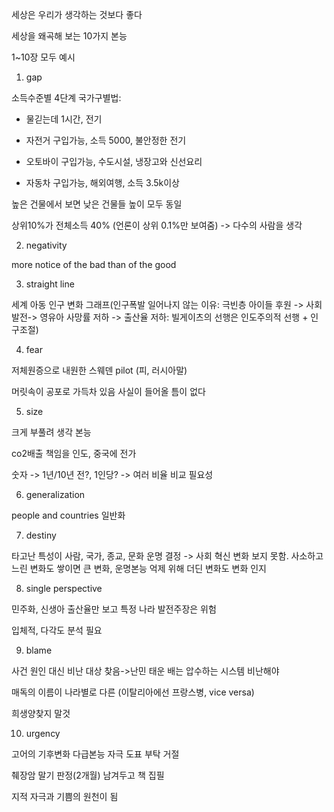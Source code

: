 
세상은 우리가 생각하는 것보다 좋다

세상을 왜곡해 보는 10가지 본능

1~10장 모두 예시

1. gap

소득수준별 4단계 국가구별법: 

- 물긷는데 1시간, 전기 

- 자전거 구입가능, 소득 5000, 불안정한 전기

- 오토바이 구입가능, 수도시설, 냉장고와 신선요리

- 자동차 구입가능, 해외여행, 소득 3.5k이상

  

높은 건물에서 보면 낮은 건물들 높이 모두 동일

상위10%가 전체소득 40% (언론이 상위 0.1%만 보여줌) -> 다수의 사람을 생각

  

2. negativity

more notice of the bad than of the good

  

3. straight line

세계 아동 인구 변화 그래프(인구폭발 일어나지 않는 이유: 극빈층 아이들 후원 -> 사회 발전-> 영유아 사망률 저하 -> 출산율 저하: 빌게이츠의 선행은 인도주의적 선행 + 인구조절)

  

4. fear

저체원증으로 내원한 스웨덴 pilot (피, 러시아말)

머릿속이 공포로 가득차 있음 사실이 들어올 틈이 없다

  

5. size

크게 부풀려 생각 본능

co2배출 책임을 인도, 중국에 전가 

숫자 -> 1년/10년 전?, 1인당? -> 여러 비율 비교 필요성

  

6. generalization

people and countries 일반화

  

7. destiny

타고난 특성이 사람, 국가, 종교, 문화 운명 결정 -> 사회 혁신 변화 보지 못함. 사소하고 느린 변화도 쌓이면 큰 변화, 운명본능 억제 위해 더딘 변화도 변화 인지

  

8. single perspective 

민주화, 신생아 출산율만 보고 특정 나라 발전주장은 위험

입체적, 다각도 분석 필요

  

9. blame

사건 원인 대신 비난 대상 찾음->난민 태운 배는 압수하는 시스템 비난해야

매독의 이름이 나라별로 다른 (이탈리아에선 프랑스병, vice versa)

희생양찾지 말것

  

10. urgency

고어의 기후변화 다급본능 자극 도표 부탁 거절

  

췌장암 말기 판정(2개월) 남겨두고 책 집필

지적 자극과 기쁨의 원천이 됨